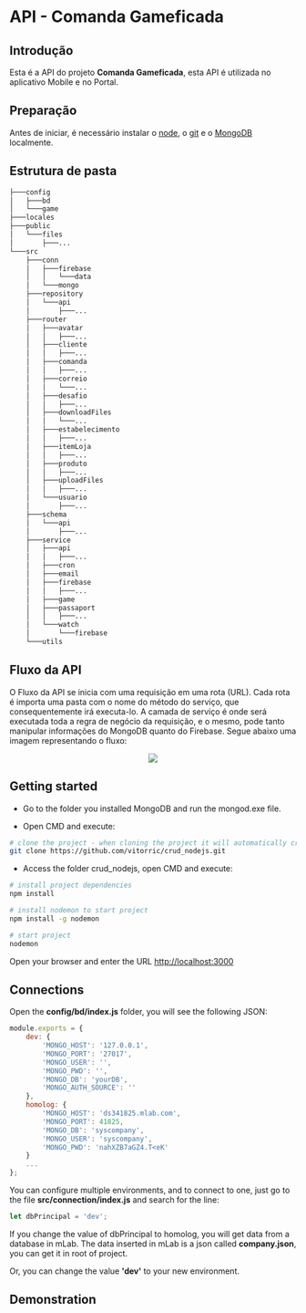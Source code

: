 # API - Comanda Gameficada

## Introdução
Esta é a API do projeto **Comanda Gameficada**, esta API é utilizada no aplicativo Mobile e no Portal.

## Preparação

Antes de iniciar, é necessário instalar o [node](http://nodejs.org/), o [git](https://git-scm.com/) e o [MongoDB](https://www.mongodb.com/download-center/community) localmente.


## Estrutura de pasta

``` bash
├───config
│   ├───bd
│   └───game
├───locales
├───public
│   └───files
│       ├───...
└───src
    ├───conn
    │   ├───firebase
    │   │   └───data
    │   └───mongo
    ├───repository
    │   └───api
    │       ├───...
    ├───router
    │   ├───avatar
    │   │   ├───...
    │   ├───cliente
    │   │   ├───...
    │   ├───comanda
    │   │   ├───...
    │   ├───correio
    │   │   └───...
    │   ├───desafio
    │   │   ├───...
    │   ├───downloadFiles
    │   │   └───...
    │   ├───estabelecimento
    │   │   ├───...
    │   ├───itemLoja
    │   │   ├───...
    │   ├───produto
    │   │   ├───...
    │   ├───uploadFiles
    │   │   ├───...
    │   └───usuario
    │       ├───...
    ├───schema
    │   └───api
    │       ├───...
    ├───service
    │   ├───api
    │   │   ├───...
    │   ├───cron
    │   ├───email
    │   ├───firebase
    │   │   ├───...
    │   ├───game
    │   ├───passaport
    │   │   ├───...
    │   └───watch
    │       └───firebase
    └───utils
```

## Fluxo da API

O Fluxo da API se inicia com uma requisição em uma rota (URL). Cada rota é importa uma pasta com o nome do método do serviço, que consequentemente irá executa-lo. A camada de serviço é onde será executada toda a regra de negócio da requisição, e o mesmo, pode tanto manipular informações do MongoDB quanto do Firebase.
Segue abaixo uma imagem representando o fluxo:

<p align="center">
  <img src="https://uploaddeimagens.com.br/imagens/fluxo_api-png-23e1f9e2-f9bc-46c2-b2d0-9573080a2a67">
</p>

## Getting started
 
 * Go to the folder you installed MongoDB and run the mongod.exe file.

 * Open CMD and execute:
```bash
# clone the project - when cloning the project it will automatically create a folder named crud_nodejs
git clone https://github.com/vitorric/crud_nodejs.git
```
 * Access the folder crud_nodejs, open CMD and execute:
```bash
# install project dependencies
npm install

# install nodemon to start project
npm install -g nodemon

# start project
nodemon
```

Open your browser and enter the URL [http://localhost:3000](http://localhost:3000)

## Connections

Open the **config/bd/index.js** folder, you will see the following JSON:

```js
module.exports = {
    dev: {
        'MONGO_HOST': '127.0.0.1',
        'MONGO_PORT': '27017',
        'MONGO_USER': '',
        'MONGO_PWD': '',
        'MONGO_DB': 'yourDB',
        'MONGO_AUTH_SOURCE': ''
    },
    homolog: {
        'MONGO_HOST': 'ds341825.mlab.com',
        'MONGO_PORT': 41825,
        'MONGO_DB': 'syscompany',
        'MONGO_USER': 'syscompany',
        'MONGO_PWD': 'nahXZB7aGZ4.T<eK'
    }
    ...
};
```

You can configure multiple environments, and to connect to one, just go to the file **src/connection/index.js** and search for the line:

```js
let dbPrincipal = 'dev';
```

If you change the value of dbPrincipal to homolog, you will get data from a database in mLab. The data inserted in mLab is a json called **company.json**, you can get it in root of project.

Or, you can change the value **'dev'** to your new environment.

## Demonstration
